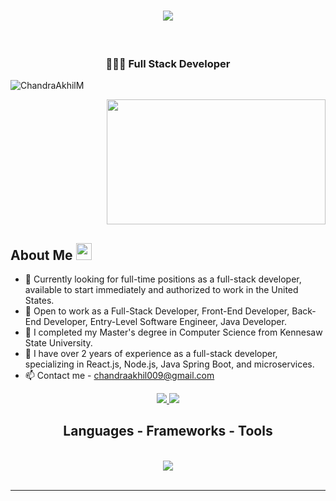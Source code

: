 <h1 align="center">
    <img src="https://readme-typing-svg.herokuapp.com/?font=Righteous&size=35&center=true&vCenter=true&width=500&height=70&duration=4000&lines=Hi+Everyone!+👋;+I'm+Chandra+Akhil;" />
</h1>

<br/>
<h3 align="center">👨🏼‍💻 Full Stack Developer</h3>
<p align="left"> 
  <img src="https://komarev.com/ghpvc/?username=ChandraAkhilM&label=Profile%20views&color=0e75b6&style=flat" alt="ChandraAkhilM" /> 
</p>
<p align="right" class="fade-in">
 <img alt="" class="be lp nu c" width="350" height="200" loading="eager" role="presentation" src="https://miro.medium.com/v2/resize:fit:1400/1*yw0TnheAGN-LPneDaTlaxw.gif">
</p>

## About Me <img src="https://media.giphy.com/media/pDh3IDoUswmZrqdRip/giphy.gif" height="27px" width="25px">
- 👀 Currently looking for full-time positions as a full-stack developer, available to start immediately and authorized to work in the United States.
- 🤝 Open to work as a Full-Stack Developer, Front-End Developer, Back-End Developer, Entry-Level Software Engineer, Java Developer.
- 🔭 I completed my Master's degree in Computer Science from Kennesaw State University.
- 🌱 I have over 2 years of experience as a full-stack developer, specializing in React.js, Node.js, Java Spring Boot, and microservices.
- 📫 Contact me - chandraakhil009@gmail.com

<div align="center">
  <a href="https://www.linkedin.com/in/chandraakhil009/" target="_blank">
    <img src="https://img.shields.io/badge/LinkedIn-0077B5?style=for-the-badge&logo=linkedin&logoColor=white" target="_blank" />
  </a>
  <a href="https://chandraakhilm.github.io/">
     <img src="https://img.shields.io/badge/Portfolio-FF5722?style=for-the-badge&logo=todoist&logoColor=white" target="_blank" /> 
  </a>
</div>

<h2 align="center">Languages - Frameworks - Tools</h2>
<br/>
<div align="center">
  <img src="https://skillicons.dev/icons?i=react,bootstrap,html,css,vscode,github,git,nodejs,python,javascript,typescript,express,mongodb,java,nextjs,mysql,tailwind,materialui,dotnet,spring,springboot,microservices" />
</div>

<br/>
<hr/>
